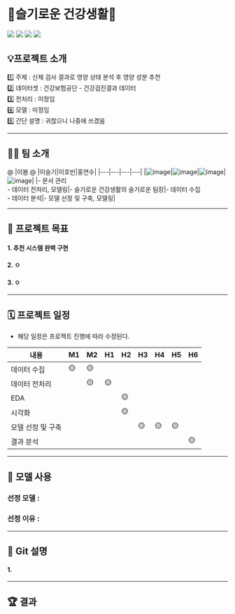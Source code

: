 # 💪슬기로운 건강생활💪


<img src="https://img.shields.io/badge/Python-3776AB?style=for-the-badge&logo=Python&logoColor=white"> <img src="https://img.shields.io/badge/Android-3DDC84?style=for-the-badge&logo=Android&logoColor=white"> <img src="https://img.shields.io/badge/Google Colab-F9AB00?style=for-the-badge&logo=Google Colab&logoColor=white"> <img src="https://img.shields.io/badge/Notion-000000?style=for-the-badge&logo=Notion&logoColor=white">

## 💡프로젝트 소개

1️⃣ 주제 : 신체 검사 결과로 영양 상태 분석 후 영양 성분 추천   
2️⃣ 데이터셋 : 건강보험공단 - 건강검진결과 데이터   
3️⃣ 전처리 : 미정임   
4️⃣ 모델 : 미정임   
5️⃣ 간단 설명 : 귀찮으니 나중에 쓰겠음   

---
## 🤸‍♂️ 팀 소개
@
|이봄 @ |이슬기|이호빈|홍연수|
|---|---|---|---|
|![image](https://user-images.githubusercontent.com/96757866/165124108-28d954c8-d0f7-4a46-8592-c45c21dd28b9.png)|![image](https://user-images.githubusercontent.com/96757866/165124108-28d954c8-d0f7-4a46-8592-c45c21dd28b9.png)|![image](https://user-images.githubusercontent.com/96757866/165124137-0b19a2f3-deeb-4649-b51e-a521ea5bced8.png)|![image](https://user-images.githubusercontent.com/96757866/165124155-d84ac60e-3b65-4a0a-aa33-6a16970211d5.png)|
|- 문서 관리 </br>- 데이터 전처리, 모델링|- 슬기로운 건강생활의 슬기로운 팀장|- 데이터 수집 </br> - 데이터 분석|- 모델 선정 및 구축, 모델링|

---
## 🏅 프로젝트 목표
#### 1. 추천 시스템 완벽 구현
#### 2. ㅇ
#### 3. ㅇ

---
## 🗓️ 프로젝트 일정
- 해당 일정은 프로젝트 진행에 따라 수정된다.

|내용|M1|M2|H1|H2|H3|H4|H5|H6|
|---|---|---|---|---|---|---|---|---|
|데이터 수집|🟡|🟡|||||||
|데이터 전처리||🟡|🟡||||||
|EDA||||🟡|||||
|시각화||||🟡|||||
|모델 선정 및 구축|||||🟡|🟡|🟡||
|결과 분석||||||||🟡|

---
## 🤖 모델 사용
### 선정 모델 : 
### 선정 이유 : 

---
## 🦄 Git 설명
#### 1. 

---
## 🏆 결과

